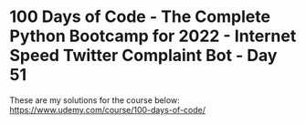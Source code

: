 # 100 Days of Code - The Complete Python Bootcamp for 2022 - Internet Speed Twitter Complaint Bot - Day 51

These are my solutions for the course below:<br>
https://www.udemy.com/course/100-days-of-code/<br>